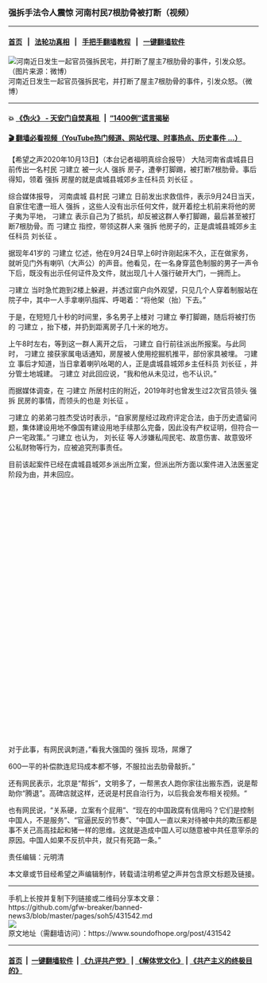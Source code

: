 ### 强拆手法令人震惊 河南村民7根肋骨被打断（视频）
------------------------

#### [首页](https://github.com/gfw-breaker/banned-news3/blob/master/README.md) &nbsp;&nbsp;|&nbsp;&nbsp; [法轮功真相](https://github.com/begood0513/basic/blob/master/README.md)  &nbsp;&nbsp;|&nbsp;&nbsp; [手把手翻墙教程](https://github.com/gfw-breaker/guides/wiki)  &nbsp;&nbsp;|&nbsp;&nbsp; [一键翻墙软件](https://github.com/gfw-breaker/nogfw/blob/master/README.md)  



<div><img alt="河南近日发生一起官员强拆民宅，并打断了屋主7根肋骨的事件，引发众怒。（图片来源：微博）" src="https://img.soundofhope.org/2020-10/22-1602590375094.jpg"/>
<br/><figcaption class="caption">
 河南近日发生一起官员强拆民宅，并打断了屋主7根肋骨的事件，引发众怒。（微博）
</figcaption></div><hr/>

#### 💥 [《伪火》 - 天安门自焚真相 ](http://158.247.195.190:10000/videos/blog/weihuo.html)&nbsp; |&nbsp; [“1400例”谎言揭秘  ](http://158.247.195.190:10000/videos/blog/jiexi1400.html)

#### [ 🎬  翻墙必看视频（YouTube热门频道、网站代理、时事热点、历史事件 ...）](https://github.com/gfw-breaker/links/blob/master/banned.md)

<div><div class="Content__Wrapper sc-1bvya0-0 grZQxZ">
 <p class="meta-top">
  <span class="meta">
   【希望之声2020年10月13日】（本台记者福明真综合报导）
  </span>
  大陆河南省虞城县日前传出一名村民
  <ok href="/term/396427">
   刁建立
  </ok>
  被一火人
  <ok href="/term/10208">
   强拆
  </ok>
  房子，遭拳打脚踢，被打断7根肋骨。事后得知，领着
  <ok href="/term/10208">
   强拆
  </ok>
  房屋的就是虞城县城郊乡主任科员
  <ok href="/term/396436">
   刘长征
  </ok>
  。
 </p>
 <p>
  综合媒体报导，
  <ok href="/term/396433">
   河南虞城
  </ok>
  县村民
  <ok href="/term/396427">
   刁建立
  </ok>
  日前发出求救信件，表示9月24日当天，自家住宅遭一班人
  <ok href="/term/10208">
   强拆
  </ok>
  ，这些人没有出示任何文件，就开着挖土机前来将他的房子夷为平地，
  <ok href="/term/396427">
   刁建立
  </ok>
  表示自己为了抵抗，却反被这群人拳打脚踢，最后甚至被打断7根肋骨。而
  <ok href="/term/396427">
   刁建立
  </ok>
  指控，带领这群人来
  <ok href="/term/10208">
   强拆
  </ok>
  他房子的，正是虞城县城郊乡主任科员
  <ok href="/term/396436">
   刘长征
  </ok>
  。
 </p>
 <div class="AD_Embed__Wrap-sc-1xslmin-0 igMuqX module desktop">
  <div>
  </div>
 </div>
 <p>
  据现年41岁的
  <ok href="/term/396427">
   刁建立
  </ok>
  忆述，他在9月24日早上6时许刚起床不久，正在做家务，就听见门外有喇叭（大声公）的声音。他看见，在一名身穿蓝色制服的男子一声令下后，既没有出示任何证件及文件，就出现几十人强行破开大门，一拥而上。
 </p>
 <p>
  <ok href="/term/396427">
   刁建立
  </ok>
  当时急忙跑到2楼上躲避，并透过窗户向外观望，只见几个人穿着制服站在院子中，其中一人手拿喇叭指挥、呼喝着：“将他架（抬）下去。”
 </p>
 <p>
  于是，在短短几十秒的时间里，多名男子上楼对
  <ok href="/term/396427">
   刁建立
  </ok>
  拳打脚踢，随后将被打伤的
  <ok href="/term/396427">
   刁建立
  </ok>
  ，抬下楼，并扔到距离房子几十米的地方。
 </p>
 <p>
  上午8时左右，等到这一群人离开之后，
  <ok href="/term/396427">
   刁建立
  </ok>
  自行前往派出所报案。与此同时，
  <ok href="/term/396427">
   刁建立
  </ok>
  接获家属电话通知，房屋被人使用挖掘机推平，部份家具被埋。
  <ok href="/term/396427">
   刁建立
  </ok>
  事后才知道，当日拿着喇叭吆喝的人，正是虞城县城郊乡主任科员
  <ok href="/term/396436">
   刘长征
  </ok>
  ，并分管土地城建。
  <ok href="/term/396427">
   刁建立
  </ok>
  对此回应说，“我和他从未见过，也不认识。”
 </p>
 <p>
  而据媒体调查，在
  <ok href="/term/396427">
   刁建立
  </ok>
  所居村庄的附近，2019年时也曾发生过2次官员领头
  <ok href="/term/10208">
   强拆
  </ok>
  民房的事情，而领头的也是
  <ok href="/term/396436">
   刘长征
  </ok>
  。
 </p>
 <p>
  <ok href="/term/396427">
   刁建立
  </ok>
  的弟弟刁胜杰受访时表示，“自家房屋经过政府评定合法，由于历史遗留问题，集体建设用地不像国有建设用地手续那么完备，因此没有产权证明，但符合一户一宅政策。”
  <ok href="/term/396427">
   刁建立
  </ok>
  也认为，
  <ok href="/term/396436">
   刘长征
  </ok>
  等人涉嫌私闯民宅、故意伤害、故意毁坏公私财物等行为，应被追究刑事责任。
 </p>
 <p>
  目前该起案件已经在虞城县城郊乡派出所立案，但派出所方面以案件进入法医鉴定阶段为由，并未回应。
 </p>
 <div class="soh-embed">
  <div class="soh-embed-inner">
   <div class="iframely-embed" style="max-width: 550px;">
    <div class="iframely-responsive" style="padding-bottom: 100%;">
    </div>
   </div>
  </div>
 </div>
 <p>
  对于此事，有网民讽刺道，”看我大强国的
  <ok href="/term/10208">
   强拆
  </ok>
  现场，屌爆了
 </p>
 <p>
  600一平的补偿款连尼玛成本都不够，不服拉出去肋骨敲折。”
 </p>
 <p>
  还有网民表示，北京是“帮拆”，文明多了，一帮黑衣人跑你家往出搬东西，说是帮助你“腾退”。高碑店就这样，还说是村民自治行为，以后我会发布相关视频。“
 </p>
 <p>
  也有网民说，“关系硬，立案有个屁用”、“现在的中国政腐有信用吗？它们是控制中国人，不是服务”、“官逼民反的节奏”、“中国人一直以来对待被中共的欺压都是事不关己高高挂起和猪一样的思维。这就是造成中国人可以随意被中共任意宰杀的原因。中国人如果不反抗中共，就只有死路一条。”
 </p>
 <p class="meta-btm">
  责任编辑：元明清
 </p>
 <p class="meta-btm">
  本文章或节目经希望之声编辑制作，转载请注明希望之声并包含原文标题及链接。
 </p>
</div>
</div>
<hr/>
手机上长按并复制下列链接或二维码分享本文章：<br/>
https://github.com/gfw-breaker/banned-news3/blob/master/pages/soh5/431542.md <br/>
<a href='https://github.com/gfw-breaker/banned-news3/blob/master/pages/soh5/431542.md'><img src='https://github.com/gfw-breaker/banned-news3/blob/master/pages/soh5/431542.md.png'/></a> <br/>
原文地址（需翻墙访问）：https://www.soundofhope.org/post/431542


------------------------
#### [首页](https://github.com/gfw-breaker/banned-news3/blob/master/README.md) &nbsp;|&nbsp; [一键翻墙软件](https://github.com/gfw-breaker/nogfw/blob/master/README.md) &nbsp;| [《九评共产党》](https://github.com/gfw-breaker/9ping.md/blob/master/README.md#九评之一评共产党是什么) | [《解体党文化》](https://github.com/gfw-breaker/jtdwh.md/blob/master/README.md) | [《共产主义的终极目的》](https://github.com/gfw-breaker/gczydzjmd.md/blob/master/README.md)


<img src='http://gfw-breaker.win/banned-news3/pages/soh5/431542.md' width='0px' height='0px'/>